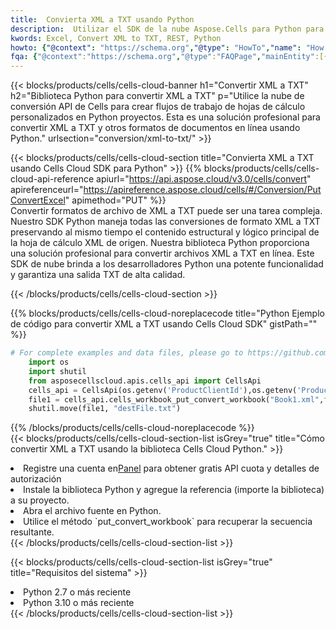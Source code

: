 ```yaml
---
title:  Convierta XML a TXT usando Python
description:  Utilizar el SDK de la nube Aspose.Cells para Python para convertir un archivo de formato XML a un archivo de formato TXT.
kwords: Excel, Convert XML to TXT, REST, Python
howto: {"@context": "https://schema.org","@type": "HowTo","name": "How to convert XML to TXT using the Cells Cloud Python library.","description": "How to convert XML to TXT using the Cells Cloud Python library.","image": {"@type": "ImageObject"},"url": "/python/conversion/xml-to-txt/","step": [{ "@type": "HowToStep","name": "How to convert XML to TXT using the Cells Cloud Python library. step 1", "image": {"@type": "ImageObject",},"url": "/python/conversion/xml-to-txt/","text": "Register an account at <a href='https://dashboard.aspose.cloud/'>Dashboard</a> to get free API quota & authorization details",},{ "@type": "HowToStep","name": "How to convert XML to TXT using the Cells Cloud Python library. step 1", "image": {"@type": "ImageObject",},"url": "/python/conversion/xml-to-txt/","text": "Install Python library and add the reference (import the library) to your project.",},{ "@type": "HowToStep","name": "How to convert XML to TXT using the Cells Cloud Python library. step 1", "image": {"@type": "ImageObject",},"url": "/python/conversion/xml-to-txt/","text": "Open the source file in Python.",},{ "@type": "HowToStep","name": "How to convert XML to TXT using the Cells Cloud Python library. step 1", "image": {"@type": "ImageObject",},"url": "/python/conversion/xml-to-txt/","text": "Use the `put_convert_workbook` method to retrieve the resulting stream.",}, ],"supply": {"@type": "HowToSupply","name": "document"},"tool": [{"@type": "HowToTool","name": "PyCharm, Visual Studio Code, Sublime, Eclipse"},{"@type": "HowToTool","name": "Aspose Cells"}],"totalTime": "PT6M"}
fqa: {"@context":"https://schema.org","@type":"FAQPage","mainEntity":[{"@type":"Question","name":"Why convert file formats in C# using REST API?","acceptedAnswer":{"@type":"Answer","text":"Documents are encoded in many ways, and some files may be incompatible with the software you use. To open and read such files, just convert them to appropriate file formats.<br/><ol><li>Install .NET SDK and add the reference (import the library) to your project.</li><li>Open the source file in C# using REST API.</li><li>Call the PutConvertWorkbookRequest() method, passing an output filename with required extension.</li><li>Get the result of conversion as a separate file.</li></ol>"}},{"@type":"Question","name":"What file formats can I convert with your C# library?","acceptedAnswer":{"@type":"Answer","text":"We support a variety of file formats for conversion using .NET library, including XLSX, Excel, xls , PDF, CSV, HTML, Markdown, XML, PNG, JPG, TIFF, Json, TXT and many more."}},{"@type":"Question","name":"What is the maximum allowed file size for conversion using this .NET library?","acceptedAnswer":{"@type":"Answer","text":"There are no file size limits for format conversions using .NET library."}}]}
---
```

{{< blocks/products/cells/cells-cloud-banner h1="Convertir XML a TXT" h2="Biblioteca Python para convertir XML a TXT" p="Utilice la nube de conversión API de Cells para crear flujos de trabajo de hojas de cálculo personalizados en Python proyectos. Esta es una solución profesional para convertir XML a TXT y otros formatos de documentos en línea usando Python." urlsection="conversion/xml-to-txt/" >}}

{{< blocks/products/cells/cells-cloud-section title="Convierta XML a TXT usando Cells Cloud SDK para Python" >}}
{{% blocks/products/cells/cells-cloud-api-reference apiurl="https://api.aspose.cloud/v3.0/cells/convert" apireferenceurl="https://apireference.aspose.cloud/cells/#/Conversion/PutConvertExcel" apimethod="PUT" %}}
<br/>
Convertir formatos de archivo de XML a TXT puede ser una tarea compleja. Nuestro SDK Python maneja todas las conversiones de formato XML a TXT preservando al mismo tiempo el contenido estructural y lógico principal de la hoja de cálculo XML de origen. Nuestra biblioteca Python proporciona una solución profesional para convertir archivos XML a TXT en línea. Este SDK de nube brinda a los desarrolladores Python una potente funcionalidad y garantiza una salida TXT de alta calidad.

{{< /blocks/products/cells/cells-cloud-section >}}

{{% blocks/products/cells/cells-cloud-noreplacecode title="Python Ejemplo de código para convertir XML a TXT usando Cells Cloud SDK" gistPath="" %}}
 
```python
# For complete examples and data files, please go to https://github.com/aspose-cells-cloud/aspose-cells-cloud-python/
    import os
    import shutil
    from asposecellscloud.apis.cells_api import CellsApi
    cells_api = CellsApi(os.getenv('ProductClientId'),os.getenv('ProductClientSecret'))
    file1 = cells_api.cells_workbook_put_convert_workbook("Book1.xml",format="txt")
    shutil.move(file1, "destFile.txt")     
```
 
{{% /blocks/products/cells/cells-cloud-noreplacecode %}}
<br/>
{{< blocks/products/cells/cells-cloud-section-list isGrey="true" title="Cómo convertir XML a TXT usando la biblioteca Cells Cloud Python." >}}
<li> Registre una cuenta en<a href="https://dashboard.aspose.cloud/">Panel</a> para obtener gratis API cuota y detalles de autorización</li>
<li>Instale la biblioteca Python y agregue la referencia (importe la biblioteca) a su proyecto.</li>
<li>Abra el archivo fuente en Python.</li>
<li>Utilice el método `put_convert_workbook` para recuperar la secuencia resultante.</li>
{{< /blocks/products/cells/cells-cloud-section-list >}}

{{< blocks/products/cells/cells-cloud-section-list isGrey="true" title="Requisitos del sistema" >}}
<li>Python 2.7 o más reciente</li>
<li>Python 3.10 o más reciente</li>
{{< /blocks/products/cells/cells-cloud-section-list >}}
